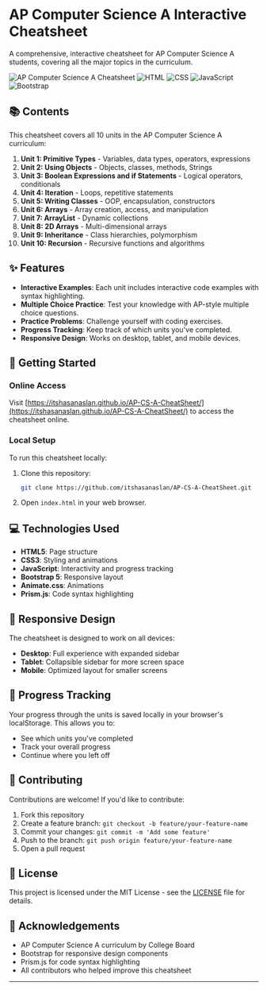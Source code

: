 # AP Computer Science A Interactive Cheatsheet

A comprehensive, interactive cheatsheet for AP Computer Science A students, covering all the major topics in the curriculum.

![AP Computer Science A Cheatsheet](https://img.shields.io/badge/AP-Computer%20Science%20A-blue)
![HTML](https://img.shields.io/badge/HTML-5-orange)
![CSS](https://img.shields.io/badge/CSS-3-blue)
![JavaScript](https://img.shields.io/badge/JavaScript-ES6-yellow)
![Bootstrap](https://img.shields.io/badge/Bootstrap-5-purple)

## 📚 Contents

This cheatsheet covers all 10 units in the AP Computer Science A curriculum:

1. **Unit 1: Primitive Types** - Variables, data types, operators, expressions
2. **Unit 2: Using Objects** - Objects, classes, methods, Strings
3. **Unit 3: Boolean Expressions and if Statements** - Logical operators, conditionals
4. **Unit 4: Iteration** - Loops, repetitive statements
5. **Unit 5: Writing Classes** - OOP, encapsulation, constructors
6. **Unit 6: Arrays** - Array creation, access, and manipulation
7. **Unit 7: ArrayList** - Dynamic collections
8. **Unit 8: 2D Arrays** - Multi-dimensional arrays
9. **Unit 9: Inheritance** - Class hierarchies, polymorphism
10. **Unit 10: Recursion** - Recursive functions and algorithms

## ✨ Features

- **Interactive Examples**: Each unit includes interactive code examples with syntax highlighting.
- **Multiple Choice Practice**: Test your knowledge with AP-style multiple choice questions.
- **Practice Problems**: Challenge yourself with coding exercises.
- **Progress Tracking**: Keep track of which units you've completed.
- **Responsive Design**: Works on desktop, tablet, and mobile devices.

## 🚀 Getting Started

### Online Access

Visit [https://itshasanaslan.github.io/AP-CS-A-CheatSheet/](https://itshasanaslan.github.io/AP-CS-A-CheatSheet/) to access the cheatsheet online.

### Local Setup

To run this cheatsheet locally:

1. Clone this repository:
   ```bash
   git clone https://github.com/itshasanaslan/AP-CS-A-CheatSheet.git
   ```

2. Open `index.html` in your web browser.

## 💻 Technologies Used

- **HTML5**: Page structure
- **CSS3**: Styling and animations
- **JavaScript**: Interactivity and progress tracking
- **Bootstrap 5**: Responsive layout
- **Animate.css**: Animations
- **Prism.js**: Code syntax highlighting

## 📱 Responsive Design

The cheatsheet is designed to work on all devices:
- **Desktop**: Full experience with expanded sidebar
- **Tablet**: Collapsible sidebar for more screen space
- **Mobile**: Optimized layout for smaller screens

## 🔄 Progress Tracking

Your progress through the units is saved locally in your browser's localStorage. This allows you to:
- See which units you've completed
- Track your overall progress
- Continue where you left off

## 🤝 Contributing

Contributions are welcome! If you'd like to contribute:

1. Fork this repository
2. Create a feature branch: `git checkout -b feature/your-feature-name`
3. Commit your changes: `git commit -m 'Add some feature'`
4. Push to the branch: `git push origin feature/your-feature-name`
5. Open a pull request

## 📄 License

This project is licensed under the MIT License - see the [LICENSE](LICENSE) file for details.

## 🙏 Acknowledgements

- AP Computer Science A curriculum by College Board
- Bootstrap for responsive design components
- Prism.js for code syntax highlighting
- All contributors who helped improve this cheatsheet

---
